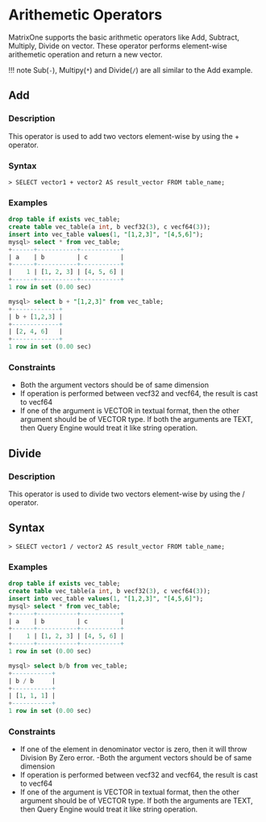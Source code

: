 # Arithemetic Operators

MatrixOne supports the basic arithmetic operators like Add, Subtract, Multiply, Divide on vector. These operator performs element-wise arithemetic operation and return a new vector.

!!! note
    Sub(`-`), Multipy(`*`) and Divide(`/`) are all similar to the Add example.

## Add

### **Description**

This operator is used to add two vectors element-wise by using the + operator.

### **Syntax**

```
> SELECT vector1 + vector2 AS result_vector FROM table_name;
```

### **Examples**

```sql
drop table if exists vec_table;
create table vec_table(a int, b vecf32(3), c vecf64(3));
insert into vec_table values(1, "[1,2,3]", "[4,5,6]");
mysql> select * from vec_table;
+------+-----------+-----------+
| a    | b         | c         |
+------+-----------+-----------+
|    1 | [1, 2, 3] | [4, 5, 6] |
+------+-----------+-----------+
1 row in set (0.00 sec)

mysql> select b + "[1,2,3]" from vec_table;
+-------------+
| b + [1,2,3] |
+-------------+
| [2, 4, 6]   |
+-------------+
1 row in set (0.00 sec)
```

### **Constraints**

- Both the argument vectors should be of same dimension
- If operation is performed between vecf32 and vecf64, the result is cast to vecf64
- If one of the argument is VECTOR in textual format, then the other argument should be of VECTOR type. If both the arguments are TEXT, then Query Engine would treat it like string operation.

## Divide

### **Description**

This operator is used to divide two vectors element-wise by using the / operator.

## **Syntax**

```
> SELECT vector1 / vector2 AS result_vector FROM table_name;
```

### **Examples**

```sql
drop table if exists vec_table;
create table vec_table(a int, b vecf32(3), c vecf64(3));
insert into vec_table values(1, "[1,2,3]", "[4,5,6]");
mysql> select * from vec_table;
+------+-----------+-----------+
| a    | b         | c         |
+------+-----------+-----------+
|    1 | [1, 2, 3] | [4, 5, 6] |
+------+-----------+-----------+
1 row in set (0.00 sec)

mysql> select b/b from vec_table;
+-----------+
| b / b     |
+-----------+
| [1, 1, 1] |
+-----------+
1 row in set (0.00 sec)
```

### **Constraints**

- If one of the element in denominator vector is zero, then it will throw Division By Zero error.
-Both the argument vectors should be of same dimension
- If operation is performed between vecf32 and vecf64, the result is cast to vecf64
- If one of the argument is VECTOR in textual format, then the other argument should be of VECTOR type. If both the arguments are TEXT, then Query Engine would treat it like string operation.
